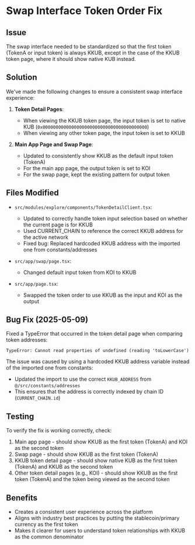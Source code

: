 # Swap Interface Token Order Fix

## Issue

The swap interface needed to be standardized so that the first token (TokenA or input token) is always KKUB, except in the case of the KKUB token page, where it should show native KUB instead.

## Solution

We've made the following changes to ensure a consistent swap interface experience:

1. **Token Detail Pages**:
   - When viewing the KKUB token page, the input token is set to native KUB (`0x0000000000000000000000000000000000000000`)
   - When viewing any other token page, the input token is set to KKUB

2. **Main App Page and Swap Page**:
   - Updated to consistently show KKUB as the default input token (TokenA)
   - For the main app page, the output token is set to KOI
   - For the swap page, kept the existing pattern for output token

## Files Modified

- `src/modules/explore/components/TokenDetailClient.tsx`:
  - Updated to correctly handle token input selection based on whether the current page is for KKUB
  - Used CURRENT_CHAIN to reference the correct KKUB address for the active network
  - Fixed bug: Replaced hardcoded KKUB address with the imported one from constants/addresses

- `src/app/swap/page.tsx`:
  - Changed default input token from KOI to KKUB

- `src/app/page.tsx`:
  - Swapped the token order to use KKUB as the input and KOI as the output

## Bug Fix (2025-05-09)

Fixed a TypeError that occurred in the token detail page when comparing token addresses:
```
TypeError: Cannot read properties of undefined (reading 'toLowerCase')
```

The issue was caused by using a hardcoded KKUB address variable instead of the imported one from constants:
- Updated the import to use the correct `KKUB_ADDRESS` from `@/src/constants/addresses` 
- This ensures that the address is correctly indexed by chain ID (`CURRENT_CHAIN.id`)

## Testing

To verify the fix is working correctly, check:

1. Main app page - should show KKUB as the first token (TokenA) and KOI as the second token
2. Swap page - should show KKUB as the first token (TokenA)
3. KKUB token detail page - should show native KUB as the first token (TokenA) and KKUB as the second token
4. Other token detail pages (e.g., KOI) - should show KKUB as the first token (TokenA) and the token being viewed as the second token

## Benefits

- Creates a consistent user experience across the platform
- Aligns with industry best practices by putting the stablecoin/primary currency as the first token
- Makes it clearer for users to understand token relationships with KKUB as the common denominator 